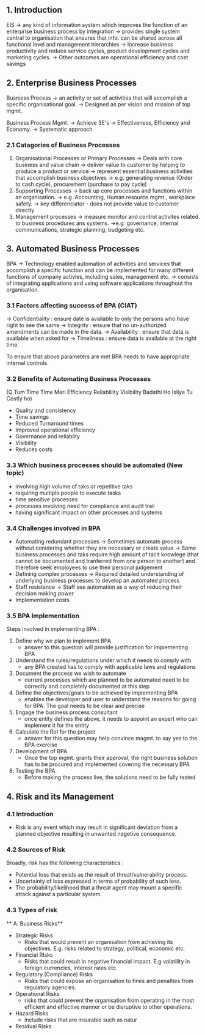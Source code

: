 ## 1. Introduction 
EIS -> any kind of information system which improves the function of an enterprise business process by integration
-> provides single system central to organisation that ensures that info. can be shared across all functional level and management hierarchies 
-> Increase business productivity and reduce service cycles, product development cycles and marketing cycles.
-> Other outcomes are operational efficiency and cost savings

## 2. Enterprise Business Processes
Busniess Process -> an activity or set of activities that will accomplish a specific organisational goal.
-> Designed as per vision and mission of top mgmt.

Business Process Mgmt. -> Achieve 3E's -> Effectiveness, Efficiency and Economy.
-> Systematic approach 

### 2.1 Catagories of Business Processes 
1. Organisational Processes or Primary Processes
	-> Deals with core business and value chain 
	-> deliver value to customer by helping to produce a product or service 
	-> represent essential business activities that accomplish business objectives
	-> e.g. generating revenue (Order to cash cycle), procurement (purchase to pay            cycle)
2. Supporting Processes
	-> back up core processes and functions within an organisation.
	-> e.g. Accounting, Human resource mgmt., workplace safety.
	-> key differenciator - does not provide value to customer directly
3. Management processes
	-> measure monitor and control activites related to business procedures ans systems.
	->e.g. governance, internal communications, strategic planning, budgeting etc.
	

## 3. Automated Business Processes
BPA -> Technology enabled automation of activities and services that accomplish a specific function and can be implemented for many different functions of company activies, including sales, management etc.
-> consists of integrating applications and using software applications throughout the organisation.

### 3.1 Factors affecting success of BPA (CIAT)
-> Confidentiality : ensure date is available to only the persons who have right to see the same
-> Integrity : ensure that no un-authorized amendments can be made in the data.
-> Availability : ensure that data is available when asked for 
-> Timeliness : ensure data is available at the right time.

To ensure that above parameters are met BPA needs to have appropriate internal controls.

### 3.2 Benefits of Automating Business Processes 
(Q Tum Time Time Meri Efficiency Reliablility Visibility Badathi Ho Isliye Tu Costly ho)

- Quality and consistency 
- Time savings 
- Reduced Turnaround times 
- Improved operational efficiency 
- Governance and reliablity
- Visibility
- Reduces costs 

### 3.3 Which business processes should be automated (New topic)

- involving high volume of taks or repetitive taks 
- requiring multiple people to execute tasks 
- time sensitive processes 
- processes involving need for compliance and audit trail
- having significant impact on other processes and systems 

### 3.4 Challenges involved in BPA

- Automating redundant processes 
	-> Sometimes automate process without conidering whether they are necessary or create value
	-> Some business processes and taks require high amount of tacit knowlege (that cannot be documented and tranferred from one person to another) and therefore seek employees to use their personal judgement 
- Defining complex processes 
	-> Required detailed understanding of underlying business processes to develop an automated process
- Staff resistance 
	-> Staff see automation as a way of reducing their decision making power
- Implementation costs


### 3.5 BPA Implementation
Steps involved in implementing BPA :
1. Define why we plan to implement BPA 
	- answer to this question will provide justification for implementing BPA
2. Understand the rules/regulations under which it needs to comply with
	- any BPA created has to comply with applicable laws and regulations
3. Document the process we wish to automate
	- current processes which are planned to be automated need to be correctly and completely documented at this step
4. Define the objectives/goals to be achieved by implementing BPA
	- enables the developer and user to understand the reasons for going for BPA. The goal needs to be clear and precise
5. Engage the business process consultant
	- once entity defines the above, it needs to appoint an expert who can implement it for the entity
6. Calculate the RoI for the project
	- answer for this question may help convince magmt. to say yes to the BPA exercise
7. Development of BPA
	- Once the top mgmt. grants their approval, the right business solution has to be procured and implemented covering the necessary BPA
8. Testing the BPA
	- Before making the process live, the solutions need to be fully tested

## 4. Risk and its Management
### 4.1 Introduction
- Risk is any event which may result in significant deviation from a planned objective resulting in unwanted negetive consequence.

### 4.2 Sources of Risk
Broadly, risk has the following characteristics :
- Potential loss that exists as the result of threat/vulnerability process. 
- Uncertainty of loss expressed in terms of probability of such loss.
- The probability/likelihood that a threat agent may mount a specific attack against a particular system.

### 4.3 Types of risk

** A. Business Risks**

- Strategic Risks
	- Risks that would prevent an organisation from achieving its objectives. E.g. risks related to strategy, political, economic etc.
- Financial RIsks
	- Risks that could result in negative financial impact. E.g volatility in foreign currencies, interest rates etc.
- Regulatory (Compliance) Risks
	-  Risks that could expose an organisation to fines and penalties from regulatory agencies.
- Operational Risks
	- risks that could prevent the organisation from operating in the most efficient and effective manner or be disruptive to other operations.
- Hazard Risks
	- include risks that are insurable such as natur
- Residual Risks

